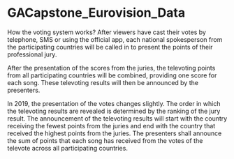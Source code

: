 # GACapstone_Eurovision_Data

How the voting system works?
After viewers have cast their votes by telephone, SMS or using the official app, each national spokesperson from the participating countries will be called in to present the points of their professional jury.

After the presentation of the scores from the juries, the televoting points from all participating countries will be combined, providing one score for each song. These televoting results will then be announced by the presenters.

In 2019, the presentation of the votes changes slightly. The order in which the televoting results are revealed is determined by the ranking of the jury result. The announcement of the televoting results will start with the country receiving the fewest points from the juries and end with the country that received the highest points from the juries. The presenters shall announce the sum of points that each song has received from the votes of the televote across all participating countries.
